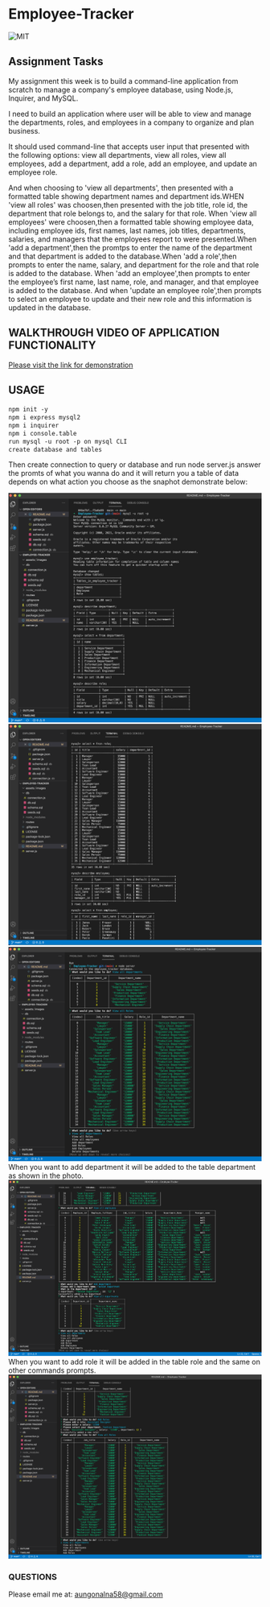 # Employee-Tracker
![MIT](https://img.shields.io/github/license/Alma-Dev914/Employee-Tracker)

## Assignment Tasks
My assignment this week is to build a command-line application from scratch to manage a company's employee database, using Node.js, Inquirer, and MySQL.

I need to build an application where user will be able to view and manage the departments, roles, and employees in a company to organize and plan business.

It should used command-line that accepts user input that presented with the following options: view all departments, view all roles, view all employees, add a department, add a role, add an employee, and update an employee role.

And when choosing to 'view all departments', then presented with a formatted table showing department names and department ids.WHEN 'view all roles' was choosen,then presented with the job title, role id, the department that role belongs to, and the salary for that role. When 'view all employees' were choosen,then a formatted table showing employee data, including employee ids, first names, last names, job titles, departments, salaries, and managers that the employees report to were presented.When 'add a department',then the promtps to enter the name of the department and that department is added to the database.When 'add a role',then prompts to enter the name, salary, and department for the role and that role is added to the database. When 'add an employee',then prompts to enter the employee’s first name, last name, role, and manager, and that employee is added to the database. And when 'update an employee role',then prompts to select an employee to update and their new role and this information is updated in the database.

## WALKTHROUGH VIDEO OF APPLICATION FUNCTIONALITY

[Please visit the link for demonstration]()

## USAGE
    npm init -y
    npm i express mysql2
    npm i inquirer
    npm i console.table
    run mysql -u root -p on mysql CLI 
    create database and tables
Then create connection to query or database and run node server.js answer the promts of what you wanna do and it will return you a table of data depends on what action you choose as the snaphot demonstrate below:

![MYSQL CLI step 1](assets/images/mysql1.png)
![MYSQL CLI step 2](assets/images/mysql2.png)
![NODE server step 1](assets/images/node1.png)
When you want to add department it will be added to the table department as shown in the photo.
![NODE server step 2](assets/images/node2.png)
When you want to add role it will be added in the table role and the same on other commands prompts.
![NODE server step 3](assets/images/node3.png)


### QUESTIONS
Please email me at: <a href="mailto:aungonalna58@gamil.com"> aungonalna58@gmail.com</a>
